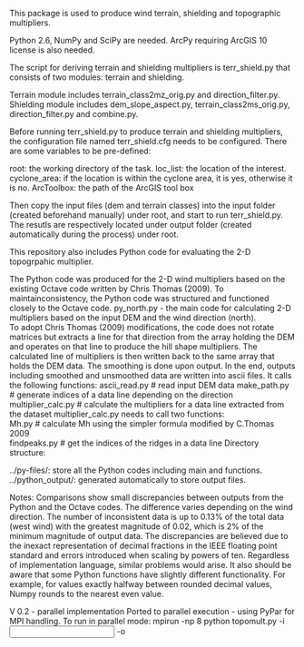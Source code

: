 This package is used to produce wind terrain, shielding and topographic
multipliers.

Python 2.6, NumPy and SciPy are needed. ArcPy requiring ArcGIS 10
license is also needed.

The script for deriving terrain and shielding multipliers is
terr\_shield.py that consists of two modules: terrain and shielding.

Terrain module includes terrain\_class2mz\_orig.py and
direction\_filter.py. Shielding module includes dem\_slope\_aspect.py,
terrain\_class2ms\_orig.py, direction\_filter.py and combine.py.

Before running terr\_shield.py to produce terrain and shielding
multipliers, the configuration file named terr\_shield.cfg needs to be
configured. There are some variables to be pre-defined:

root: the working directory of the task. loc\_list: the location of the
interest. cyclone\_area: if the location is within the cyclone area, it
is yes, otherwise it is no. ArcToolbox: the path of the ArcGIS tool box

Then copy the input files (dem and terrain classes) into the input
folder (created beforehand manually) under root, and start to run
terr\_shield.py. The resutls are respectively located under output
folder (created automatically during the process) under root.

This repository also includes Python code for evaluating the 2-D
topogrpahic multiplier.

The Python code was produced for the 2-D wind multipliers based on the
existing Octave code written by Chris Thomas (2009). To
maintainconsistency, the Python code was structured and functioned
closely to the Octave code. py\_north.py - the main code for calculating
2-D multipliers based on the input DEM and the wind direction (north).\
To adopt Chris Thomas (2009) modifications, the code does not rotate
matrices but extracts a line for that direction from the array holding
the DEM and operates on that line to produce the hill shape multipliers.
The calculated line of multipliers is then written back to the same
array that holds the DEM data. The smoothing is done upon output. In the
end, outputs including smoothed and unsmoothed data are written into
ascii files. It calls the following functions: ascii\_read.py \# read
input DEM data make\_path.py \# generate indices of a data line
depending on the direction multiplier\_calc.py \# calculate the
multipliers for a data line extracted from the dataset
multiplier\_calc.py needs to call two functions:\
 Mh.py \# calculate Mh using the simpler formula modified by C.Thomas
2009\
 findpeaks.py \# get the indices of the ridges in a data line Directory
structure:

../py-files/: store all the Python codes including main and functions.
../python\_output/: generated automatically to store output files.

Notes: Comparisons show small discrepancies between outputs from the
Python and the Octave codes. The difference varies depending on the wind
direction. The number of inconsistent data is up to 0.13% of the total
data (west wind) with the greatest magnitude of 0.02, which is 2% of the
minimum magnitude of output data. The discrepancies are believed due to
the inexact representation of decimal fractions in the IEEE floating
point standard and errors introduced when scaling by powers of ten.
Regardless of implementation language, similar problems would arise. It
also should be aware that some Python functions have slightly different
functionality. For example, for values exactly halfway between rounded
decimal values, Numpy rounds to the nearest even value.

V 0.2 - parallel implementation Ported to parallel execution - using
PyPar for MPI handling. To run in parallel mode: mpirun -np 8 python
topomult.py -i <input file> -o
<output path>






